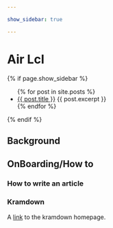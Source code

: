 ```yaml
---

show_sidebar: true

---
```




# Air Lcl



{% if page.show_sidebar %}
  <div class="sidebar">
    <ul>
    {% for post in site.posts %}
        <li>
        <a href="{{ post.url }}">{{ post.title }}</a>
        {{ post.excerpt }} 
        </li>
    {% endfor %}
    </ul>

  </div>
{% endif %}


## Background

## OnBoarding/How to 
### How to write an article
### Kramdown
A [link](http://kramdown.gettalong.org)
to the kramdown homepage.

<!--<ul>
  {% for post in site.posts %}
    <li>
      <a href="{{ post.url }}">{{ post.title }}</a>
       {{ post.excerpt }} 
    </li>
  {% endfor %}
</ul> -->

